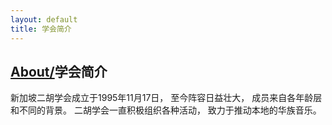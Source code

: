 ```yaml
---
layout: default
title: 学会简介
---
```

## [About/](/about)学会简介

新加坡二胡学会成立于1995年11月17日， 至今阵容日益壮大， 成员来自各年龄层和不同的背景。 二胡学会一直积极组织各种活动， 致力于推动本地的华族音乐。

